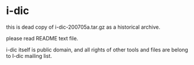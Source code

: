 # i-dic

this is dead copy of i-dic-200705a.tar.gz as a historical archive.

please read README text file.

i-dic itself is public domain, and all rights of other tools and files are
belong to I-dic mailing list.

